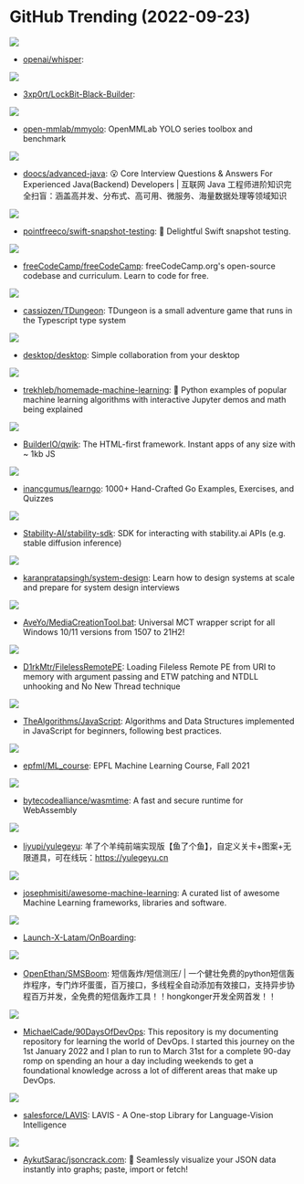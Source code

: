 # GitHub Trending (2022-09-23)

![](https://img.shields.io/badge/Jupyter%20Notebook-New%202-green?style=flat-square&logo=appveyor)
- [openai/whisper](https://github.com/openai/whisper): 

![](https://img.shields.io/badge/none-New%2069-green?style=flat-square&logo=appveyor)
- [3xp0rt/LockBit-Black-Builder](https://github.com/3xp0rt/LockBit-Black-Builder): 

![](https://img.shields.io/badge/Python-New%20167-green?style=flat-square&logo=appveyor)
- [open-mmlab/mmyolo](https://github.com/open-mmlab/mmyolo): OpenMMLab YOLO series toolbox and benchmark

![](https://img.shields.io/badge/Java-New%2099-green?style=flat-square&logo=appveyor)
- [doocs/advanced-java](https://github.com/doocs/advanced-java): 😮 Core Interview Questions & Answers For Experienced Java(Backend) Developers | 互联网 Java 工程师进阶知识完全扫盲：涵盖高并发、分布式、高可用、微服务、海量数据处理等领域知识

![](https://img.shields.io/badge/Swift-New%209-green?style=flat-square&logo=appveyor)
- [pointfreeco/swift-snapshot-testing](https://github.com/pointfreeco/swift-snapshot-testing): 📸 Delightful Swift snapshot testing.

![](https://img.shields.io/badge/TypeScript-New%20208-green?style=flat-square&logo=appveyor)
- [freeCodeCamp/freeCodeCamp](https://github.com/freeCodeCamp/freeCodeCamp): freeCodeCamp.org's open-source codebase and curriculum. Learn to code for free.

![](https://img.shields.io/badge/TypeScript-New%20200-green?style=flat-square&logo=appveyor)
- [cassiozen/TDungeon](https://github.com/cassiozen/TDungeon): TDungeon is a small adventure game that runs in the Typescript type system

![](https://img.shields.io/badge/TypeScript-New%2050-green?style=flat-square&logo=appveyor)
- [desktop/desktop](https://github.com/desktop/desktop): Simple collaboration from your desktop

![](https://img.shields.io/badge/Jupyter%20Notebook-New%2042-green?style=flat-square&logo=appveyor)
- [trekhleb/homemade-machine-learning](https://github.com/trekhleb/homemade-machine-learning): 🤖 Python examples of popular machine learning algorithms with interactive Jupyter demos and math being explained

![](https://img.shields.io/badge/TypeScript-New%20290-green?style=flat-square&logo=appveyor)
- [BuilderIO/qwik](https://github.com/BuilderIO/qwik): The HTML-first framework. Instant apps of any size with ~ 1kb JS

![](https://img.shields.io/badge/Go-New%2090-green?style=flat-square&logo=appveyor)
- [inancgumus/learngo](https://github.com/inancgumus/learngo): 1000+ Hand-Crafted Go Examples, Exercises, and Quizzes

![](https://img.shields.io/badge/Jupyter%20Notebook-New%2014-green?style=flat-square&logo=appveyor)
- [Stability-AI/stability-sdk](https://github.com/Stability-AI/stability-sdk): SDK for interacting with stability.ai APIs (e.g. stable diffusion inference)

![](https://img.shields.io/badge/none-New%2080-green?style=flat-square&logo=appveyor)
- [karanpratapsingh/system-design](https://github.com/karanpratapsingh/system-design): Learn how to design systems at scale and prepare for system design interviews

![](https://img.shields.io/badge/Batchfile-New%2024-green?style=flat-square&logo=appveyor)
- [AveYo/MediaCreationTool.bat](https://github.com/AveYo/MediaCreationTool.bat): Universal MCT wrapper script for all Windows 10/11 versions from 1507 to 21H2!

![](https://img.shields.io/badge/C%2B%2B-New%2087-green?style=flat-square&logo=appveyor)
- [D1rkMtr/FilelessRemotePE](https://github.com/D1rkMtr/FilelessRemotePE): Loading Fileless Remote PE from URI to memory with argument passing and ETW patching and NTDLL unhooking and No New Thread technique

![](https://img.shields.io/badge/JavaScript-New%20106-green?style=flat-square&logo=appveyor)
- [TheAlgorithms/JavaScript](https://github.com/TheAlgorithms/JavaScript): Algorithms and Data Structures implemented in JavaScript for beginners, following best practices.

![](https://img.shields.io/badge/Jupyter%20Notebook-New%2015-green?style=flat-square&logo=appveyor)
- [epfml/ML_course](https://github.com/epfml/ML_course): EPFL Machine Learning Course, Fall 2021

![](https://img.shields.io/badge/Rust-New%20304-green?style=flat-square&logo=appveyor)
- [bytecodealliance/wasmtime](https://github.com/bytecodealliance/wasmtime): A fast and secure runtime for WebAssembly

![](https://img.shields.io/badge/TypeScript-New%20226-green?style=flat-square&logo=appveyor)
- [liyupi/yulegeyu](https://github.com/liyupi/yulegeyu): 羊了个羊纯前端实现版【鱼了个鱼】，自定义关卡+图案+无限道具，可在线玩：https://yulegeyu.cn

![](https://img.shields.io/badge/Python-New%2028-green?style=flat-square&logo=appveyor)
- [josephmisiti/awesome-machine-learning](https://github.com/josephmisiti/awesome-machine-learning): A curated list of awesome Machine Learning frameworks, libraries and software.

![](https://img.shields.io/badge/none-New%2036-green?style=flat-square&logo=appveyor)
- [Launch-X-Latam/OnBoarding](https://github.com/Launch-X-Latam/OnBoarding): 

![](https://img.shields.io/badge/Python-New%2046-green?style=flat-square&logo=appveyor)
- [OpenEthan/SMSBoom](https://github.com/OpenEthan/SMSBoom): 短信轰炸/短信测压/ | 一个健壮免费的python短信轰炸程序，专门炸坏蛋蛋，百万接口，多线程全自动添加有效接口，支持异步协程百万并发，全免费的短信轰炸工具！！hongkonger开发全网首发！！

![](https://img.shields.io/badge/Shell-New%2057-green?style=flat-square&logo=appveyor)
- [MichaelCade/90DaysOfDevOps](https://github.com/MichaelCade/90DaysOfDevOps): This repository is my documenting repository for learning the world of DevOps. I started this journey on the 1st January 2022 and I plan to run to March 31st for a complete 90-day romp on spending an hour a day including weekends to get a foundational knowledge across a lot of different areas that make up DevOps.

![](https://img.shields.io/badge/Python-New%2075-green?style=flat-square&logo=appveyor)
- [salesforce/LAVIS](https://github.com/salesforce/LAVIS): LAVIS - A One-stop Library for Language-Vision Intelligence

![](https://img.shields.io/badge/TypeScript-New%20495-green?style=flat-square&logo=appveyor)
- [AykutSarac/jsoncrack.com](https://github.com/AykutSarac/jsoncrack.com): 🔮 Seamlessly visualize your JSON data instantly into graphs; paste, import or fetch!

